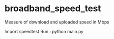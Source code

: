 # broadband_speed_test
Measure of download and uploaded speed in Mbps


Import speedtest
Run :
python main.py

